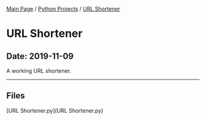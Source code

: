 [Main Page](/) / [Python Projects](/python) / [URL Shortener](/python/2019-11-08_Spam_Bot)

# URL Shortener

## Date: 2019-11-09

A working URL shortener.

-----

## Files

[URL Shortener.py](URL Shortener.py)
